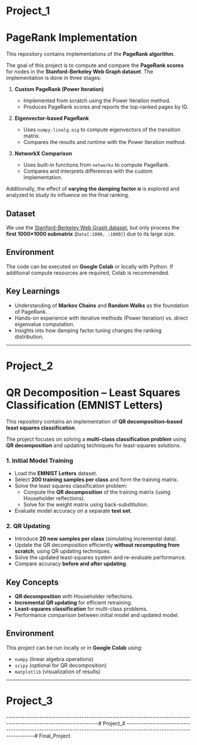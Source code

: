 # Project_1

# PageRank Implementation

This repository contains implementations of the **PageRank algorithm**.

The goal of this project is to compute and compare the **PageRank scores** for nodes in the **Stanford-Berkeley Web Graph dataset**. The implementation is done in three stages:

1. **Custom PageRank (Power Iteration)**  
   - Implemented from scratch using the Power Iteration method.  
   - Produces PageRank scores and reports the top-ranked pages by ID.  

2. **Eigenvector-based PageRank**  
   - Uses `numpy.linalg.eig` to compute eigenvectors of the transition matrix.  
   - Compares the results and runtime with the Power Iteration method.  

3. **NetworkX Comparison**  
   - Uses built-in functions from `networkx` to compute PageRank.  
   - Compares and interprets differences with the custom implementation.  

Additionally, the effect of **varying the damping factor α** is explored and analyzed to study its influence on the final ranking.

## Dataset
We use the [Stanford-Berkeley Web Graph dataset](https://www.kaggle.com/datasets/wolfram77/graphs-snap-web/data), but only process the **first 1000×1000 submatrix** (`Data[:1000, :1000]`) due to its large size.  

## Environment
The code can be executed on **Google Colab** or locally with Python. If additional compute resources are required, Colab is recommended.  

## Key Learnings
- Understanding of **Markov Chains** and **Random Walks** as the foundation of PageRank.  
- Hands-on experience with iterative methods (Power Iteration) vs. direct eigenvalue computation.  
- Insights into how damping factor tuning changes the ranking distribution. 
--------------------------------------------------------------------------------------------------------------------
# Project_2
# QR Decomposition – Least Squares Classification (EMNIST Letters)

This repository contains an implementation of **QR decomposition–based least squares classification**.

The project focuses on solving a **multi-class classification problem** using **QR decomposition** and updating techniques for least-squares solutions.

### 1. Initial Model Training
- Load the **EMNIST Letters** dataset.  
- Select **200 training samples per class** and form the training matrix.  
- Solve the least squares classification problem:
  - Compute the **QR decomposition** of the training matrix (using Householder reflections).
  - Solve for the weight matrix using back-substitution.
- Evaluate model accuracy on a separate **test set**.

### 2. QR Updating
- Introduce **20 new samples per class** (simulating incremental data).
- Update the QR decomposition efficiently **without recomputing from scratch**, using QR updating techniques.
- Solve the updated least-squares system and re-evaluate performance.
- Compare accuracy **before and after updating**.


## Key Concepts
- **QR decomposition** with Householder reflections.
- **Incremental QR updating** for efficient retraining.
- **Least-squares classification** for multi-class problems.
- Performance comparison between initial model and updated model.

## Environment
This project can be run locally or in **Google Colab** using:
- `numpy` (linear algebra operations)
- `scipy` (optional for QR decomposition)
- `matplotlib` (visualization of results)
---------------------------------------------------------------------------------------------------------------------
# Project_3

---------------------------------------------------------------------------------------------------------------------# Project_4
---------------------------------------------------------------------------------------------------------------------# Final_Project
